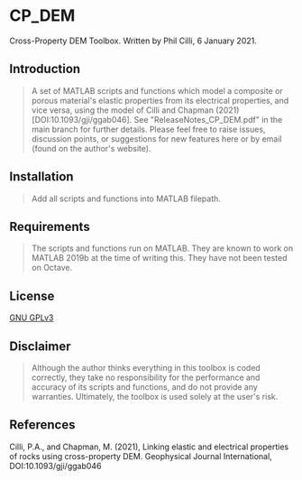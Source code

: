 # CP_DEM
Cross-Property DEM Toolbox. Written by Phil Cilli, 6 January 2021.

## Introduction

> A set of MATLAB scripts and functions which model a composite or porous material's elastic properties from its electrical properties, and vice versa, using the model of Cilli and Chapman (2021) [DOI:10.1093/gji/ggab046]. See "ReleaseNotes_CP_DEM.pdf" in the main branch for further details. Please feel free to raise issues, discussion points, or suggestions for new features here or by email (found on the author's website).
## Installation

> Add all scripts and functions into MATLAB filepath.
## Requirements

> The scripts and functions run on MATLAB. They are known to work on MATLAB 2019b at the time of writing this. They have not been tested on Octave.
## License
[GNU GPLv3](https://choosealicense.com/licenses/gpl-3.0/)

## Disclaimer
> Although the author thinks everything in this toolbox is coded correctly, they take no responsibility for the performance and accuracy of its scripts and functions, and do not provide any warranties. Ultimately, the toolbox is used solely at the user's risk.

## References
Cilli, P.A., and Chapman, M. (2021), Linking elastic and electrical properties of rocks using cross-property DEM. Geophysical Journal International, DOI:10.1093/gji/ggab046

